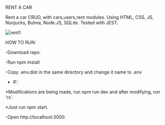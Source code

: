 RENT A CAR

Rent a car CRUD, with cars,users,rent modules. Using HTML, CSS, JS, Nunjucks, Bulma, Node.JS, SQLite. Tested with JEST.



![rent1](https://user-images.githubusercontent.com/106626992/221711974-d43f7b36-b40f-4740-98ba-43a75bda769a.png)

HOW TO RUN:

  -Download repo.

  -Run npm install

  -Copy .env.dist in the same directory and change it name to .env

  - IF:
  
   *Modifications are being made, run npm run dev and after modifying, run 'rs'.
   
   *Just run npm start.
  
  -Open http://localhost:3000.

